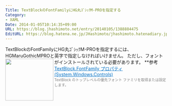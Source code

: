 ```yaml
---
Title: TextBlockのFontFamilyにHG丸ｺﾞｼｯｸM-PROを指定する
Category:
- XAML
Date: 2014-01-05T10:14:35+09:00
URL: https://blog.jhashimoto.net/entry/20140105/1388884475
EditURL: https://blog.hatena.ne.jp/JHashimoto/jhashimoto.hatenadiary.jp/atom/entry/12921228815717255540
---
```


TextBlockのFontFamilyにHG丸ｺﾞｼｯｸM-PROを指定するには、HGMaruGothicMPROと英字で指定しなければいけません。
ただし、フォントがインストールされている必要があります。
**参考
<a href="http://msdn.microsoft.com/ja-jp/library/system.windows.controls.textblock.fontfamily%28v=vs.110%29.aspx" target="_blank"><img class="alignleft" align="left" border="0" src="http://capture.heartrails.com/150x130/shadow?http://msdn.microsoft.com/ja-jp/library/system.windows.controls.textblock.fontfamily%28v=vs.110%29.aspx" alt="" width="150" height="130" /></a><a style="color:#0070C5;" href="http://msdn.microsoft.com/ja-jp/library/system.windows.controls.textblock.fontfamily%28v=vs.110%29.aspx" target="_blank">TextBlock.FontFamily プロパティ (System.Windows.Controls)</a><a href="http://b.hatena.ne.jp/entry/http://msdn.microsoft.com/ja-jp/library/system.windows.controls.textblock.fontfamily%28v=vs.110%29.aspx" target="_blank"><img border="0" src="http://b.hatena.ne.jp/entry/image/http://msdn.microsoft.com/ja-jp/library/system.windows.controls.textblock.fontfamily%28v=vs.110%29.aspx" alt="" /></a><br><span style="color: #808080;font-size: 80%;">TextBlock のトップレベルの優先フォント ファミリを取得または設定します。</span><br style="clear:both;" />

